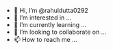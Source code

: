 - 👋 Hi, I’m @rahuldutta0292
- 👀 I’m interested in ...
- 🌱 I’m currently learning ...
- 💞️ I’m looking to collaborate on ...
- 📫 How to reach me ...

<!---
rahuldutta0292/rahuldutta0292 is a ✨ special ✨ repository because its `README.md` (this file) appears on your GitHub profile.
You can click the Preview link to take a look at your changes.
--->
